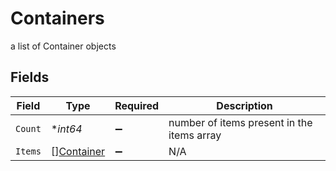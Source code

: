 # Containers

a list of Container objects


## Fields

| Field                                           | Type                                            | Required                                        | Description                                     |
| ----------------------------------------------- | ----------------------------------------------- | ----------------------------------------------- | ----------------------------------------------- |
| `Count`                                         | **int64*                                        | :heavy_minus_sign:                              | number of items present in the items array      |
| `Items`                                         | [][Container](../../models/shared/container.md) | :heavy_minus_sign:                              | N/A                                             |